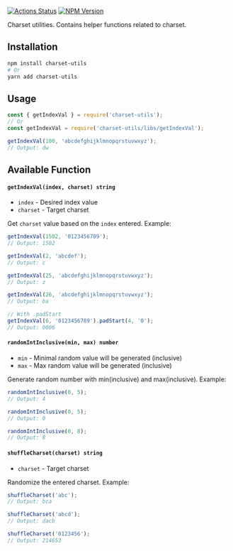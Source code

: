 [![Actions Status](https://github.com/lamualfa/charset-utils/workflows/Node.js%20CI/badge.svg)](https://github.com/lamualfa/charset-utils/actions)
[![NPM Version](https://badgen.net/npm/v/charset-utils?icon=npm)](https://www.npmjs.com/package/charset-utils)

Charset utilities. Contains helper functions related to charset.

## Installation

```bash
npm install charset-utils
# Or
yarn add charset-utils
```

## Usage

```js
const { getIndexVal } = require('charset-utils');
// Or
const getIndexVal = require('charset-utils/libs/getIndexVal');

getIndexVal(100, 'abcdefghijklmnopqrstuvwxyz');
// Output: dw
```

## Available Function

#### `getIndexVal(index, charset) string`

- `index` - Desired index value
- `charset` - Target charset

Get `charset` value based on the `index` entered. Example:

```js
getIndexVal(1502, '0123456789');
// Output: 1502

getIndexVal(2, 'abcdef');
// Output: c

getIndexVal(25, 'abcdefghijklmnopqrstuvwxyz');
// Output: z

getIndexVal(26, 'abcdefghijklmnopqrstuvwxyz');
// Output: ba

// With .padStart
getIndexVal(6, '0123456789').padStart(4, '0');
// Output: 0006
```

#### `randomIntInclusive(min, max) number`

- `min` - Minimal random value will be generated (inclusive)
- `max` - Max random value will be generated (inclusive)

Generate random number with min(inclusive) and max(inclusive). Example:

```js
randomIntInclusive(0, 5);
// Output: 4

randomIntInclusive(0, 5);
// Output: 0

randomIntInclusive(0, 8);
// Output: 8
```

#### `shuffleCharset(charset) string`

- `charset` - Target charset

Randomize the entered charset. Example:

```js
shuffleCharset('abc');
// Output: bca

shuffleCharset('abcd');
// Output: dacb

shuffleCharset('0123456');
// Output: 214653
```
